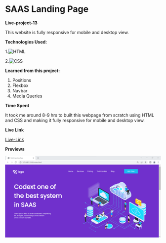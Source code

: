 # SAAS Landing Page


**Live-project-13**

This website is fully responsive for mobile and desktop view.

**Technologies Used:** 


1.![HTML](https://img.shields.io/badge/-HTML5-orange)

2.![CSS](https://img.shields.io/badge/-CSS3-green)


**Learned from this project:**

1. Positions
2. Flexbox
3. Navbar
4. Media Queries

**Time Spent**

It took me around 8-9 hrs to built this webpage from scratch using HTML and CSS and making
it fully responsive for mobile and desktop view.

**Live Link**

[Live-Link](https://project13-saas-landingpage.netlify.app/)

**Previews**

![screenshot](Screenshots/screenshot.jpeg)









